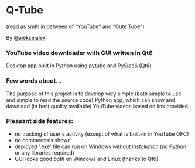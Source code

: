 # Q-Tube
(read as smth in between of "YouTube" and "Cute Tube")

By [@aleksejalex](https://github.com/aleksejalex)

### YouTube video downloader with GUI written in Qt6
Desktop app built in Python using [pytube](https://pytube.io) and [PySide6 (Qt6)](https://doc.qt.io/qtforpython/quickstart.html)

### Few words about...
The purpose of this project is to develop very simple (both simple to use and simple to read the source code) Python app, which can show and download (in best quality available) YouTube videos based on link provided.

### Pleasant side features:
 - no tracking of user's activity (except of what is built-in in YouTube OFC)
 - no commercials shown
 - deployed '.exe' file can run on Windows *without installation* (no Python or any libraries required)
 - GUI looks good *both* on Windows and Linux (thanks to Qt6)
 
 









